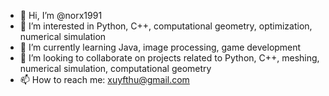 - 👋 Hi, I’m @norx1991
- 👀 I’m interested in Python, C++, computational geometry, optimization, numerical simulation
- 🌱 I’m currently learning Java, image processing, game development
- 💞️ I’m looking to collaborate on projects related to Python, C++, meshing, numerical simulation, computational geometry
- 📫 How to reach me: xuyfthu@gmail.com

<!---
norx1991/norx1991 is a ✨ special ✨ repository because its `README.md` (this file) appears on your GitHub profile.
You can click the Preview link to take a look at your changes.
--->
